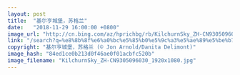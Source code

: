 ```yaml
---
layout: post
title:  "基尔亨城堡，苏格兰"
date:   "2018-11-29 16:00:00 +0800"
image_url: "http://cn.bing.com/az/hprichbg/rb/KilchurnSky_ZH-CN9305096030_1920x1080.jpg"
link: "/search?q=%e8%8b%8f%e6%a0%bc%e5%85%b0%e5%9c%a3%e5%ae%89%e5%be%b7%e9%b2%81%e8%8a%82&form=hpcapt&mkt=zh-cn"
copyright: "基尔亨城堡，苏格兰 (© Jon Arnold/Danita Delimont)"
image_hash: "84ed1ce0b213d0f46ae0f01acbfc520b"
image_filename: "KilchurnSky_ZH-CN9305096030_1920x1080.jpg"
---
```

